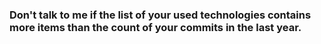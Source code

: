 ### Don't talk to me if the list of your used technologies contains more items than the count of your commits in the last year.

